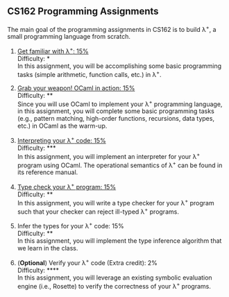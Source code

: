 ## CS162 Programming Assignments

The main goal of the programming assignments in CS162 is to build λ<sup>+</sup>, a small programming language from scratch.

1. [Get familiar with λ<sup>+</sup>: 15%](hw1.md) <br />
Difficulty: * <br />
In this assignment, you will be accomplishing some basic programming tasks (simple arithmetic, function calls, etc.) in λ<sup>+</sup>.

2. [Grab your weapon! OCaml in action: 15%](hw2/) <br />
Difficulty: ** <br />
Since you will use OCaml to implement your λ<sup>+</sup> programming language, in this assignment, you will complete some basic programming tasks (e.g., pattern matching, high-order functions, recursions, data types, etc.) in OCaml as the warm-up.

3. [Interpreting your λ<sup>+</sup> code: 15%](hw3/) <br/>
Difficulty: *** <br/>
In this assignment, you will implement an interpreter for your λ<sup>+</sup> program using OCaml. The operational semantics of λ<sup>+</sup> can be found in its reference manual.

4. [Type check your λ<sup>+</sup> program: 15%](hw4/) <br/>
Difficulty: ** <br/>
In this assignment, you will write a type checker for your λ<sup>+</sup> program such that your checker can reject ill-typed λ<sup>+</sup> programs. 

5. Infer the types for your λ<sup>+</sup> code: 15% <br/>
Difficulty: ** <br/>
In this assignment, you will implement the type inference algorithm that we learn in the class.

6. (**Optional**) Verify your λ<sup>+</sup> code (Extra credit): 2% <br/>
Difficulty: **** <br/>
In this assignment, you will leverage an existing symbolic evaluation engine (i.e., Rosette) to verify the correctness of your λ<sup>+</sup> programs.
